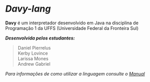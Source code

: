 # ***Davy-lang***

**Davy** é um interpretador desenvolvido em Java na disciplina de Programação 1 da UFFS (Universidade Federal da Fronteira Sul)


***Desenvolvida pelos estudantes:*** 
  > Daniel Pierrelus  
  > Kerby Lovince  
  > Larissa Mones  
  > Andrew Gabriel


*Para informações de como utilizar a linguagem consulte o [Manual](https://github.com/danielpierrelus/Davy-lang/blob/main/manual.md)*
